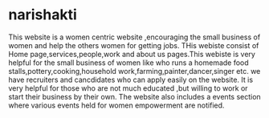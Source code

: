 # narishakti
This website is a women centric website ,encouraging the small business of women and help the others women for getting jobs.
THis webiste consist of Home page,services,people,work and about us pages.This webiste is very helpful for the small business of women like who runs a homemade food stalls,pottery,cooking,household work,farming,painter,dancer,singer etc.
we have recruiters and cancdidates who can apply easily on the website.
It is very helpful for those who are not much educated ,but willing to work or start their business by their own.
The website also includes a events section where various events held for women empowerment are notified.
